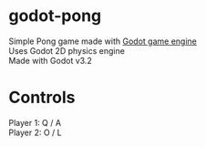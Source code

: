 # godot-pong
Simple Pong game made with [Godot game engine](https://godotengine.org/)  
Uses Godot 2D physics engine  
Made with Godot v3.2  

# Controls
Player 1: Q / A  
Player 2: O / L  
